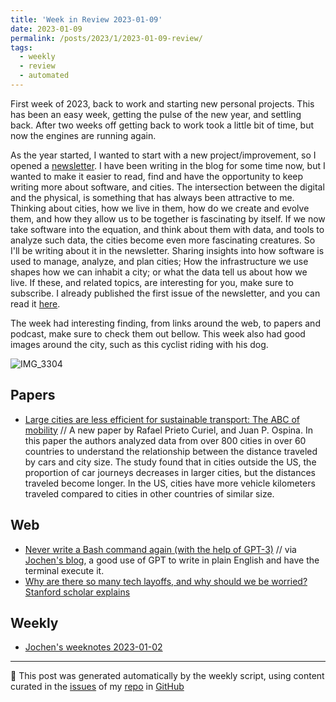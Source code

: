```yaml
---
title: 'Week in Review 2023-01-09'
date: 2023-01-09
permalink: /posts/2023/1/2023-01-09-review/
tags:
  - weekly
  - review
  - automated
---
```

 First week of 2023, back to work and starting new personal projects. This has been an easy week, getting the pulse of the new year, and settling back. After two weeks off getting back to work took a little bit of time, but now the engines are running again. 

As the year started, I wanted to start with a new project/improvement, so I opened a [newsletter](https://buttondown.email/natera). I have been writing in the blog for some time now, but I wanted to make it easier to read, find and have the opportunity to keep writing more about software, and cities. The intersection between the digital and the physical, is something that has always been attractive to me. Thinking about cities, how we live in them, how do we create and evolve them, and how they allow us to be together is fascinating by itself. If we now take software into the equation, and think about them with data, and tools to analyze such data, the cities become even more fascinating creatures. So I'll be writing about it in the newsletter. Sharing insights into how software is used to manage, analyze, and plan cities; How the infrastructure we use shapes how we can inhabit a city; or what the data tell us about how we live.  If these, and related topics, are interesting for you, make sure to subscribe. I already published the first issue of the newsletter, and you can read it [here](https://buttondown.email/natera/archive/finding-similarities-in-global-cities/).

The week had interesting finding, from links around the web, to papers and podcast, make sure to check them out bellow. This week also had good images around the city, such as this cyclist riding with his dog. 

![IMG_3304](https://user-images.githubusercontent.com/11371711/211044055-f6a84c64-76a3-41c5-b4e7-0a45a1a9fb7f.JPG)



## Papers
-  [Large cities are less efficient for sustainable transport: The ABC of mobility](https://arxiv.org/abs/2212.13956) // A new paper by Rafael Prieto Curiel, and Juan P. Ospina. In this paper the authors analyzed data from over 800 cities in over 60 countries to understand the relationship between the distance traveled by cars and city size. The study found that in cities outside the US, the proportion of car journeys decreases in larger cities, but the distances traveled become longer. In the US, cities have more vehicle kilometers traveled compared to cities in other countries of similar size.


## Web
-  [Never write a Bash command again (with the help of GPT-3)](https://musings.yasyf.com/never-write-a-bash-command-again-with-gpt-3/) // via [Jochen's blog](https://wersdoerfer.de/blogs/ephes_blog/), a good use of GPT to write in plain English and have the terminal execute it.
-  [Why are there so many tech layoffs, and why should we be worried? Stanford scholar explains](https://news.stanford.edu/2022/12/05/explains-recent-tech-layoffs-worried/)

## Weekly
-  [Jochen's weeknotes 2023-01-02](https://wersdoerfer.de/blogs/ephes_blog/weeknotes-2023-01-02/)

***
🤖 This post was generated automatically by the weekly script, using content curated in the [issues](https://github.com/nateraluis/nateraluis.github.io/issues) of my [repo](https://github.com/nateraluis/nateraluis.github.io/) in [GitHub](https://github.com/nateraluis)
